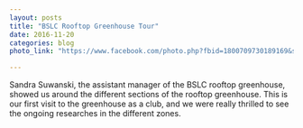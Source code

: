 ```yaml
---
layout: posts
title: "BSLC Rooftop Greenhouse Tour"
date: 2016-11-20
categories: blog
photo_link: "https://www.facebook.com/photo.php?fbid=1800709730189169&set=g.674890499359422&type=1&theater&ifg=1 "

---
```


Sandra Suwanski, the assistant manager of the BSLC rooftop greenhouse, showed us around the different sections of the rooftop greenhouse. This is our first visit to the greenhouse as a club, and we were really thrilled to see the ongoing researches in the different zones. 


